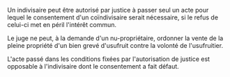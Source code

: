   
 Un indivisaire peut être autorisé par justice à passer seul un acte pour lequel le consentement d'un coïndivisaire serait nécessaire, si le refus de celui-ci met en péril l'intérêt commun.  

  
 Le juge ne peut, à la demande d'un nu-propriétaire, ordonner la vente de la pleine propriété d'un bien grevé d'usufruit contre la volonté de l'usufruitier.  

  
 L'acte passé dans les conditions fixées par l'autorisation de justice est opposable à l'indivisaire dont le consentement a fait défaut.  
